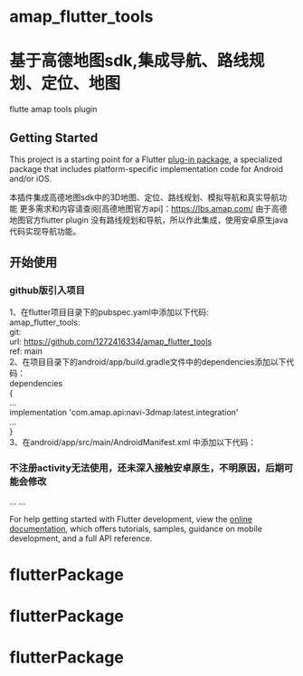 # amap_flutter_tools

# 基于高德地图sdk,集成导航、路线规划、定位、地图

flutte amap tools plugin

## Getting Started

This project is a starting point for a Flutter
[plug-in package](https://flutter.dev/developing-packages/), a specialized package that includes
platform-specific implementation code for Android and/or iOS.

本插件集成高德地图sdk中的3D地图、定位、路线规划、模拟导航和真实导航功能 更多需求和内容请查阅[高德地图官方api]：https://lbs.amap.com/
由于高德地图官方flutter plugin 没有路线规划和导航，所以作此集成，使用安卓原生java代码实现导航功能。

## 开始使用

### github版引入项目

1、在flutter项目目录下的pubspec.yaml中添加以下代码:  
    amap_flutter_tools:  
    git:  
    url: https://github.com/1272416334/amap_flutter_tools  
    ref: main  
2、在项目目录下的android/app/build.gradle文件中的dependencies添加以下代码：  
dependencies  
{  
    ...  
    implementation 'com.amap.api:navi-3dmap:latest.integration'   
    ...  
}  
3、在android/app/src/main/AndroidManifest.xml 中添加以下代码：  
### 不注册activity无法使用，还未深入接触安卓原生，不明原因，后期可能会修改  
<!--     注册activity-->  
<application>  
    ...  
    <activity android:name="com.amap_flutter_tools.activity.EmulatorActivity"/>  
    <activity android:name="com.amap_flutter_tools.activity.BaseActivity"/>  
    <activity android:name="com.amap_flutter_tools.activity.CustomAmapRouteActivity"/>  
    ...  
</application>  


For help getting started with Flutter development, view the
[online documentation](https://flutter.dev/docs), which offers tutorials, samples, guidance on
mobile development, and a full API reference.

# flutterPackage

# flutterPackage

# flutterPackage
